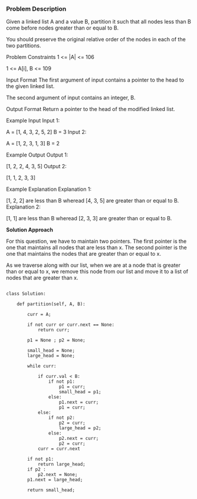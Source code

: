 ### Problem Description

Given a linked list A and a value B, partition it such that all nodes less than B come before nodes greater than or equal to B.

You should preserve the original relative order of the nodes in each of the two partitions.



Problem Constraints
1 <= |A| <= 106

1 <= A[i], B <= 109



Input Format
The first argument of input contains a pointer to the head to the given linked list.

The second argument of input contains an integer, B.



Output Format
Return a pointer to the head of the modified linked list.



Example Input
Input 1:

A = [1, 4, 3, 2, 5, 2]
B = 3
Input 2:

A = [1, 2, 3, 1, 3]
B = 2


Example Output
Output 1:

[1, 2, 2, 4, 3, 5]
Output 2:

[1, 1, 2, 3, 3]


Example Explanation
Explanation 1:

 [1, 2, 2] are less than B wheread [4, 3, 5] are greater than or equal to B.
Explanation 2:

 [1, 1] are less than B wheread [2, 3, 3] are greater than or equal to B.


**Solution Approach**

For this question, we have to maintain two pointers.
The first pointer is the one that maintains all nodes that are less than x.
The second pointer is the one that maintains the nodes that are greater than or equal to x.

As we traverse along with our list, when we are at a node that is greater than or equal to x,
we remove this node from our list and move it to a list of nodes that are greater than x.

```

class Solution:

	def partition(self, A, B):
        
        curr = A;
        
        if not curr or curr.next == None:
            return curr;
        
        p1 = None ; p2 = None;
        
        small_head = None;
        large_head = None;
        
        while curr:
            
            if curr.val < B:
                if not p1:
                    p1 = curr;
                    small_head = p1;
                else:
                    p1.next = curr;
                    p1 = curr;
            else:
                if not p2:
                    p2 = curr;
                    large_head = p2;
                else:
                    p2.next = curr;
                    p2 = curr;
            curr = curr.next
            
        if not p1:
            return large_head;
        if p2 :
            p2.next = None;
        p1.next = large_head;
        
        return small_head;
        

```
